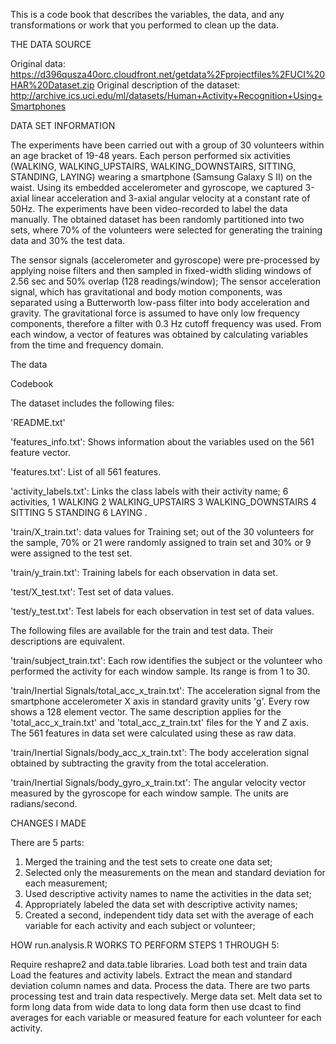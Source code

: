 
This is a code book that describes the variables, the data, and any transformations or work that you performed to clean up the data.

THE DATA SOURCE

Original data: https://d396qusza40orc.cloudfront.net/getdata%2Fprojectfiles%2FUCI%20HAR%20Dataset.zip
Original description of the dataset: http://archive.ics.uci.edu/ml/datasets/Human+Activity+Recognition+Using+Smartphones




DATA SET INFORMATION

The experiments have been carried out with a group of 30 volunteers within an age bracket of 19-48 years. Each person performed six activities (WALKING, WALKING_UPSTAIRS, WALKING_DOWNSTAIRS, SITTING, STANDING, LAYING) wearing a smartphone (Samsung Galaxy S II) on the waist. Using its embedded accelerometer and gyroscope, we captured 3-axial linear acceleration and 3-axial angular velocity at a constant rate of 50Hz. The experiments have been video-recorded to label the data manually. The obtained dataset has been randomly partitioned into two sets, where 70% of the volunteers were selected for generating the training data and 30% the test data.

The sensor signals (accelerometer and gyroscope) were pre-processed by applying noise filters and then sampled in fixed-width sliding windows of 2.56 sec and 50% overlap (128 readings/window); The sensor acceleration signal, which has gravitational and body motion components, was separated using a Butterworth low-pass filter into body acceleration and gravity. The gravitational force is assumed to have only low frequency components, therefore a filter with 0.3 Hz cutoff frequency was used. From each window, a vector of features was obtained by calculating variables from the time and frequency domain.

The data

Codebook

The dataset includes the following files:

'README.txt'

'features_info.txt': Shows information about the variables used on the 561 feature vector.

'features.txt': List of all 561 features.

'activity_labels.txt': Links the class labels with their activity name; 6 activities,
 1 WALKING
2 WALKING_UPSTAIRS
3 WALKING_DOWNSTAIRS
4 SITTING
5 STANDING
6 LAYING
.

'train/X_train.txt': data values for Training set; out of the 30 volunteers for the sample, 70% or 21 were randomly assigned to train set and 30% or 9 were assigned to the test set. 

'train/y_train.txt': Training labels for each observation in data set.

'test/X_test.txt': Test set of data values.

'test/y_test.txt': Test labels for each observation in test set of data values.

The following files are available for the train and test data. Their descriptions are equivalent.

'train/subject_train.txt': Each row identifies the subject or the volunteer who performed the activity for each window sample. Its range is from 1 to 30.

'train/Inertial Signals/total_acc_x_train.txt': The acceleration signal from the smartphone accelerometer X axis in standard gravity units 'g'. Every row shows a 128 element vector. The same description applies for the 'total_acc_x_train.txt' and 'total_acc_z_train.txt' files for the Y and Z axis. The 561 features in data set were calculated using these as raw data.

'train/Inertial Signals/body_acc_x_train.txt': The body acceleration signal obtained by subtracting the gravity from the total acceleration.

'train/Inertial Signals/body_gyro_x_train.txt': The angular velocity vector measured by the gyroscope for each window sample. The units are radians/second.





CHANGES I MADE

There are 5 parts:

1.	Merged the training and the test sets to create one data set;
2.	Selected only the measurements on the mean and standard deviation for each measurement;
3.	Used descriptive activity names to name the activities in the data set;
4.	Appropriately labeled the data set with descriptive activity names;
5.	Created a second, independent tidy data set with the average of each variable for each activity and each subject or volunteer;




HOW run.analysis.R  WORKS TO PERFORM STEPS 1 THROUGH 5:

Require reshapre2 and data.table libraries.
Load both test and train data
Load the features and activity labels.
Extract the mean and standard deviation column names and data.
Process the data. There are two parts processing test and train data respectively.
Merge data set.
Melt data set to form long data from wide data to long data form then use dcast to find averages for each variable or measured feature for each volunteer for each activity.
